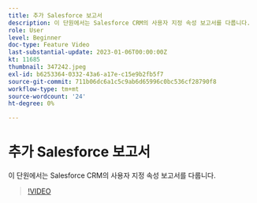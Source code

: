 ```yaml
---
title: 추가 Salesforce 보고서
description: 이 단원에서는 Salesforce CRM의 사용자 지정 속성 보고서를 다룹니다.
role: User
level: Beginner
doc-type: Feature Video
last-substantial-update: 2023-01-06T00:00:00Z
kt: 11685
thumbnail: 347242.jpeg
exl-id: b6253364-0332-43a6-a17e-c15e9b2fb5f7
source-git-commit: 711b06dc6a1c5c9ab6d65996c0bc536cf28790f8
workflow-type: tm+mt
source-wordcount: '24'
ht-degree: 0%

---
```


# 추가 Salesforce 보고서

이 단원에서는 Salesforce CRM의 사용자 지정 속성 보고서를 다룹니다.

>[!VIDEO](https://video.tv.adobe.com/v/347242/?quality=12&learn=on)
